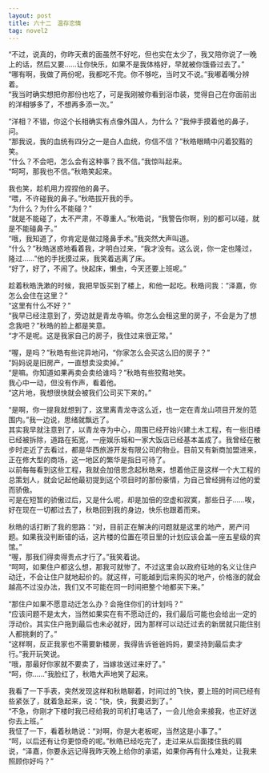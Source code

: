 ```yaml
---
layout: post
title: 六十二　温存恋情
tag: novel2
---
```


 “不过，说真的，你昨天煮的面虽然不好吃，但也实在太少了，我又陪你说了一晚上的话，然后又要……让你快乐，如果不是我体格好，早就被你饿昏过去了。”<br />
“哪有啊，我做了两份呢，我都吃不完。你不够吃，当时又不说。”我嘟着嘴分辨着。<br />
“我当时确实想把你那份也吃了，可是我刚被你看到浴巾装，觉得自己在你面前出的洋相够多了，不想再多添一次。”

“洋相？不错，你这个长相确实有点像外国人，为什么？”我伸手摸着他的鼻子，问。<br />
“那我说，我的血统有四分之一是白人血统，你信不信？”秋皓眼睛中闪着狡黠的笑。<br />
“什么？不会吧，怎么会有这种事？我不信。”我惊叫起来。<br />
“呵呵，那我也不信。”秋皓笑起来。

我也笑，趁机用力捏捏他的鼻子。<br />
“喂，不许碰我的鼻子。”秋皓拔开我的手。<br />
“为什么？为什么不能碰？”<br />
“就是不能碰了，太不严肃，不尊重人。”秋皓说，“我警告你啊，别的都可以碰，就是不能碰鼻子。”<br />
“哦，我知道了，你肯定是做过隆鼻手术。”我突然大声叫道。<br />
“什么？”秋皓迷惑地看着我，才明白过来，“我才没有。这么说，你一定也隆过，隆过……”他的手抚摸过来，我笑着逃离了床。<br />
“好了，好了，不闹了。快起床，懒虫，今天还要上班呢。”

趁着秋皓洗漱的时候，我把早饭买到了楼上，和他一起吃。秋皓问我：“泽嘉，你怎么会住在这里？”<br />
“这里有什么不好？”<br />
“我早已经注意到了，旁边就是青龙寺嘛。你怎么会租这里的房子，不会是为了想念我吧？”秋皓的脸上都是笑意。<br />
“才不是呢。这是我家自己的房子，我住过来很正常。”

“喔，是吗？”秋皓有些诧异地问，“你家怎么会买这么旧的房子？”<br />
“妈妈说是旧房产，一直想卖没卖掉。”<br />
“是嘛。你知道如果再卖会卖给谁吗？”秋皓有些狡黠地笑。<br />
我心中一动，但没有作声，看着他。<br />
“这片地，我想很快就会被我们公司买下来的。”

“是啊，你一提我就想到了，这里离青龙寺这么近，也一定在青龙山项目开发的范围内。”我一边说，思绪就飘远了。<br />
其实我早就注意到了，以青龙寺为中心，周围已经开始兴建土木工程，有一些旧楼已经被拆除，道路在拓宽，一座娱乐城和一家大饭店已经基本盖成了。我曾经在散步时走近了去看过，都是华西旅游开发有限公司的物业。目前又有新商加盟进来，正在修大型的商场，这一地区的繁华是指日可待了。<br />
以前每每看到这些工程，我就会加倍思念起秋皓来，想着他正是这样一个大工程的总策划人，就会记起他最初提到这个项目时的那份豪情，为自己曾经拥有过他的爱而骄傲。<br />
可是在短暂的骄傲过后，又是什么呢，却是加倍的空虚和寂寞，那些日子……唉，好在现在一切都过去了，秋皓回到我的身边，快乐也跟着而来。

秋皓的话打断了我的思路：“对，目前正在解决的问题就是这里的地产，房产问题。如果我没判断错的话，这片楼的位置在项目里的计划应该会盖一座五星级的宾馆。”<br />
“喔，那我们得卖得贵点才行了。”我笑着说。<br />
“呵呵，如果住户都这么想，那我可就惨了。不过这里会以政府征地的名义让住户动迁，不会让住户就地起价的。就这样，可能越到后来购买的地产，价格涨的就会越高不过没办法，我们又不可能在同一时间把整个地都买下来。”

“那住户如果不愿意动迁怎么办？会拖住你们的计划吗？”<br />
“应该问题不是太大，当然如果实在有不愿动迁的，我们最后可能也会给出一定的浮动价。其实住户拖到最后也未必就好，因为那样可以动迁过去的新居就只能住别人都挑剩的了。”<br />
“这样啊，反正我家也不需要新楼房，我得告诉爸爸妈妈，要坚持到最后卖才行。”我开玩笑说。<br />
“哦，那最好你家就不要卖了，当嫁妆送过来好了。”<br />
“呵，你……”我脸红了，秋皓大声地笑了起来。

我看了一下手表，突然发现这样和秋皓聊着，时间过的飞快，要上班的时间已经有些紧张了，就着急起来，说：“快，快，我要迟到了。”<br />
“不急，你刚才下楼时我已经给我的司机打电话了，一会儿他会来接我，也正好送你去上班。”<br />
我怔了一下，看着秋皓说：“对啊，你是大老板呢，当然这是小事了。”<br />
“呵，以后还有让你更惊奇的呢。”秋皓已经吃完了，走过来从后面搂住我的肩说，“泽嘉，你要永远记得我昨天晚上给你的承诺，如果你再有什么难处，让我来照顾你好吗？”
